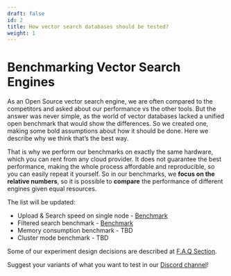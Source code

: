 ```yaml
---
draft: false
id: 2
title: How vector search databases should be tested?
weight: 1
---
```


# Benchmarking Vector Search Engines

As an Open Source vector search engine, we are often compared to the competitors and asked about our performance vs the other tools.
But the answer was never simple, as the world of vector databases lacked a unified open benchmark that would show the differences.
So we created one, making some bold assumptions about how it should be done.
Here we describe why we think that’s the best way.

That is why we perform our benchmarks on exactly the same hardware, which you can rent from any cloud provider. 
It does not guarantee the best performance, making the whole process affordable and reproducible, so you can easily repeat it yourself.
So in our benchmarks, we **focus on the relative numbers**, so it is possible to **compare** the performance of different engines given equal resources.

The list will be updated:

* Upload & Search speed on single node - [Benchmark](/benchmarks/single-node-speed-benchmark/)
* Filtered search benchmark - [Benchmark](/benchmarks/#filtered-search-benchmark)
* Memory consumption benchmark - TBD
* Cluster mode benchmark - TBD

Some of our experiment design decisions are described at [F.A.Q Section](/benchmarks/#benchmarks-faq).

Suggest your variants of what you want to test in our [Discord channel](https://qdrant.to/discord)!


